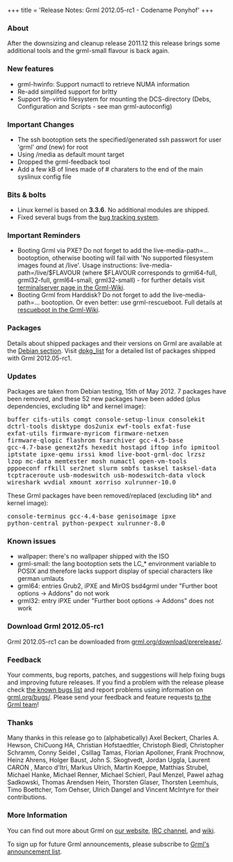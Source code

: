 +++
title = 'Release Notes: Grml 2012.05-rc1 - Codename Ponyhof'
+++

<h3>About</h3>

<p>After the downsizing and cleanup release 2011.12 this release brings
some additional tools and the grml-small flavour is back again.</p>

<h3>New features</h3>

<ul>

<li>grml-hwinfo: Support numactl to retrieve NUMA information
<li>Re-add simplifed support for brltty
<li>Support 9p-virtio filesystem for mounting the DCS-directory (Debs, Configuration and Scripts - see man grml-autoconfig)

</ul>

<h3>Important Changes</h3>

<ul>
<li>The ssh bootoption sets the specified/generated ssh passwort for user 'grml' <i>and</i> (new) for root
<li>Using /media as default mount target
<li>Dropped the grml-feedback tool
<li>Add a few kB of lines made of # charaters to the end of the main syslinux config file
</ul>

<h3>Bits &amp; bolts</h3>

<ul>
<li>Linux kernel is based on <b>3.3.6</b>. No additional modules are shipped.</li>
<li>Fixed several bugs from the <a href="http://bts.grml.org/grml/">bug tracking system</a>.</li>
</ul>

<h3>Important Reminders</h3>

<ul>

<li>Booting Grml via PXE? Do not forget to add the live-media-path=...
bootoption, otherwise booting will fail with 'No supported filesystem
images found at /live'.  Usage instructions:
live-media-path=/live/$FLAVOUR (where $FLAVOUR corresponds to
grml64-full, grml32-full, grml64-small, grml32-small) - for further
details visit <a
href="https://github.com/grml/grml/wiki/terminalserver">terminalserver
page in the Grml-Wiki</a>.</li>

<li>Booting Grml from Harddisk? Do not forget to add the
live-media-path=... bootoption. Or even better: use grml-rescueboot.
Full details at <a
href="https://github.com/grml/grml/wiki/rescueboot">rescueboot in the
Grml-Wiki</a>.</li>

</ul>

<h3>Packages</h3>

<p>Details about shipped packages and their versions on Grml are
available at the <a href="/files/#debian">Debian section</a>. Visit
<a href="/files/release-2012.05-rc1/dpkg_list">dpkg_list</a> for a
detailed list of packages shipped with Grml 2012.05-rc1.</p>

<h3>Updates</h3>

<p>Packages are taken from Debian testing, 15th of May
2012. 7 packages have been removed, and these 52 new packages
have been added (plus dependencies, excluding lib* and kernel image):</p>

<pre class="rahmen">
buffer cifs-utils comgt console-setup-linux consolekit
dctrl-tools disktype dos2unix ewf-tools exfat-fuse
exfat-utils firmware-myricom firmware-netxen
firmware-qlogic flashrom fsarchiver gcc-4.5-base
gcc-4.7-base genext2fs hexedit hostapd iftop info ipmitool
iptstate ipxe-qemu irssi kmod live-boot-grml-doc lrzsz
lzop mc-data memtester mosh numactl open-vm-tools
pppoeconf rfkill ser2net slurm smbfs tasksel tasksel-data
tcptraceroute usb-modeswitch usb-modeswitch-data vlock
wireshark wvdial xmount xorriso xulrunner-10.0
</pre>

<p>These Grml packages have been removed/replaced (excluding lib* and kernel image):</p>

<pre class="rahmen">
console-terminus gcc-4.4-base genisoimage ipxe
python-central python-pexpect xulrunner-8.0
</pre>

<h3>Known issues</h3>

<ul>

<li>wallpaper: there's no wallpaper shipped with the ISO</li>

<li>grml-small: the lang bootoption sets the LC_* environment variable
to POSIX and therefore lacks support display of special characters like
german umlauts</li>

<li>grml64: entries Grub2, iPXE and MirOS bsd4grml under "Further boot options -&gt; Addons" do not work</li>

<li>grml32: entry iPXE under "Further boot options -&gt; Addons" does not work</li>

</ul>

<h3>Download Grml 2012.05-rc1</h3>

<p>Grml 2012.05-rc1 can be downloaded from
<a href="/download/prerelease/">grml.org/download/prerelease/</a>.</p>

<h3>Feedback</h3>

<p>Your comments, bug reports, patches, and suggestions will help
fixing bugs and improving future releases. If you find a problem with
the release please check <a
href="/bugs/known/">the known bugs list</a> and report problems using information on <a
href="/bugs/">grml.org/bugs/</a>. Please send your feedback and
feature requests <a href="/contact/">to the Grml team</a>!</p>

<h3 id="thanks">Thanks</h3>

<p>Many thanks in this release go to (alphabetically) Axel Beckert,
Charles A. Hewson, ChiCuong HA, Christian Hofstaedtler, Christoph Biedl, Christopher
Schramm, Conny Seidel , Csillag Tamas, Florian Apolloner, Frank
Prochnow, Heinz Ahrens, Holger Baust, John S.  Skogtvedt, Jordan Uggla,
Laurent CARON , Marco d'Itri, Markus Ulrich, Martin Koeppe, Matthias
Strubel, Michael Hanke, Michael Renner, Michael Schierl, Paul Menzel,
Pawel azhag Sadkowski, Thomas Arendsen Hein, Thorsten Glaser, Thorsten
Leemhuis, Timo Boettcher, Tom Oehser, Ulrich Dangel and Vincent McIntyre
for their contributions.</p>

<h3>More Information</h3>

<p>You can find out more about Grml on <a href="/">our website</a>, <a
href="/contact/#irc">IRC channel</a>, and <a
href="http://wiki.grml.org/">wiki</a>.

<p>To sign up for future Grml announcements, please subscribe to <a
href="http://ml.grml.org/postorius/lists/grml-announce.ml.grml.org">Grml's
announcement list</a>.</p>
